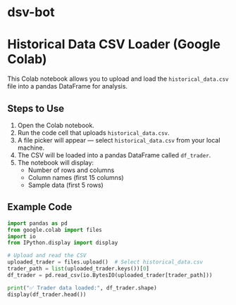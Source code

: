 # dsv-bot
# Historical Data CSV Loader (Google Colab)

This Colab notebook allows you to upload and load the `historical_data.csv` file into a pandas DataFrame for analysis.

## Steps to Use

1. Open the Colab notebook.
2. Run the code cell that uploads `historical_data.csv`.
3. A file picker will appear — select `historical_data.csv` from your local machine.
4. The CSV will be loaded into a pandas DataFrame called `df_trader`.
5. The notebook will display:
   - Number of rows and columns
   - Column names (first 15 columns)
   - Sample data (first 5 rows)

## Example Code

```python
import pandas as pd
from google.colab import files
import io
from IPython.display import display

# Upload and read the CSV
uploaded_trader = files.upload()  # Select historical_data.csv
trader_path = list(uploaded_trader.keys())[0]
df_trader = pd.read_csv(io.BytesIO(uploaded_trader[trader_path]))

print("✅ Trader data loaded:", df_trader.shape)
display(df_trader.head())
